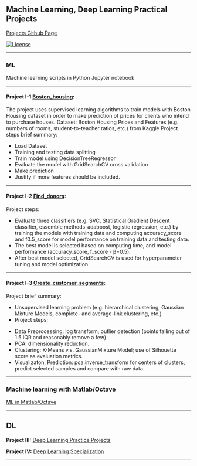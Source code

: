 ## Machine Learning, Deep Learning Practical Projects
[Projects Github Page](https://hangdeng.github.io/MachineLearningToDeepLearning-Practical-Projects/)

[![License](https://img.shields.io/badge/License-GPL--3.0-blue.svg)](https://opensource.org/licenses/GPL-3.0)

------

### ML ###

Machine learning scripts in Python Jupyter notebook

------

#### Project I-1 [Boston_housing](https://github.com/hangdeng/MachineLearningToDeepLearning-Practical-Projects/blob/master/boston_housing/boston_housing.ipynb):

The project uses supervised learning algorithms to train models with Boston Housing dataset in order to make prediction of prices for clients who intend to purchase houses.
Dataset: Boston Housing Prices and Features (e.g. numbers of rooms, student-to-teacher ratios, etc.) from Kaggle
Project steps brief summary: 
* Load Dataset
* Training and testing data splitting
* Train model using DecisionTreeRegressor
* Evaluate the model with GridSearchCV cross validation
* Make prediction
* Justify if more features should be included.

------

#### Project I-2 [Find_donors](https://github.com/hangdeng/MachineLearningToDeepLearning-Practical-Projects/blob/master/finding_donors/finding_donors.ipynb):

Project steps:
* Evaluate three classifiers (e.g. SVC, Statistical Gradient Descent classifier, essemble methods-adaboost, logistic regression, etc.) by training the models with training data and computing accuracy_score and f0.5_score for model performance on training data and testing data. 
* The best model is selected based on computing time, and model performance (accuracy_score, f_score - β=0.5). 
* After best model selected, GridSearchCV is used for hyperparameter tuning and model optimization. 

------

#### Project I-3 [Create_customer_segments](https://github.com/hangdeng/MachineLearningToDeepLearning-Practical-Projects/blob/master/customer_segments/customer_segments.ipynb):

Project brief summary:
- Unsupervised learning problem (e.g. hierarchical clustering, Gaussian Mixture Models, complete- and average-link clustering, etc.)
- Project steps:
* Data Preprocessing: log transform, outlier detection (points falling out of 1.5 IQR and reasonably remove a few)
* PCA: dimensionality reduction.
* Clustering: K-Means v.s. GaussianMixture Model; use of Silhouette score as evaluation metrics.
* Visualizaton, Prediction: pca.inverse_transform for centers of clusters, predict selected samples and compare with raw data.

------

### Machine learning with Matlab/Octave

[ML in Matlab/Octave](https://github.com/hangdeng/MachineLearningToDeepLearning-Practical-Projects/tree/master/ML-Octave_Matlab)

------

## DL

**Project III:** [Deep Learning Practice Projects](https://github.com/hangdeng/MachineLearningToDeepLearning-Practical-Projects/tree/master/DeepLearning-Practical-Projects)

**Project IV:** [Deep Learning Specialization](https://github.com/hangdeng/MachineLearningToDeepLearning-Practical-Projects/tree/master/DeepLearningSpecialization)

------

